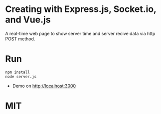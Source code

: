# Creating with Express.js, Socket.io, and Vue.js
A real-time web page to show server time and server recive data via http POST method.

# Run

```
npm install
node server.js
```

- Demo on [http://localhost:3000](http://localhost:3000)


# MIT